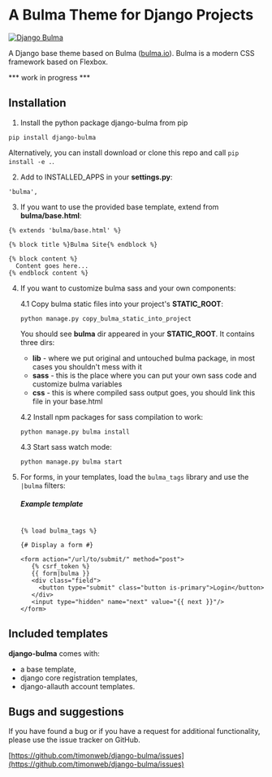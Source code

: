 # A Bulma Theme for Django Projects

<a href="https://github.com/timonweb/django-bulma"><img src="https://raw.githubusercontent.com/timonweb/django-bulma/master/demo/static/images/django-bulma-logo.png" alt="Django Bulma"></a>

A Django base theme based on Bulma (<a href="https://bulma.io/">bulma.io</a>). Bulma is a modern CSS framework based on Flexbox.

*** work in progress ***

## Installation

1. Install the python package django-bulma from pip

  ``pip install django-bulma``

  Alternatively, you can install download or clone this repo and call ``pip install -e .``.

2. Add to INSTALLED_APPS in your **settings.py**:

  `'bulma',`

3. If you want to use the provided base template, extend from **bulma/base.html**:

  ```
  {% extends 'bulma/base.html' %}

  {% block title %}Bulma Site{% endblock %}

  {% block content %}
    Content goes here...
  {% endblock content %}

  ```
  
4. If you want to customize bulma sass and your own components:

    4.1 Copy bulma static files into your project's **STATIC_ROOT**:

    ```
    python manage.py copy_bulma_static_into_project
    ```  
    You should see **bulma** dir appeared in your **STATIC_ROOT**. It contains
    three dirs:
    * **lib** - where we put original and untouched bulma package, in most cases
    you shouldn't mess with it
    * **sass** - this is the place where you can put your own sass code and customize
    bulma variables
    * **css** - this is where compiled sass output goes, you should link this file
    in your base.html 

    4.2 Install npm packages for sass compilation to work:    
    
    ```
    python manage.py bulma install
    ```
    
    4.3 Start sass watch mode:
    ```
    python manage.py bulma start
    ```

5. For forms, in your templates, load the `bulma_tags` library and use the `|bulma` filters:

    ##### Example template
    
    ```django

    {% load bulma_tags %}

    {# Display a form #}

    <form action="/url/to/submit/" method="post">
       {% csrf_token %}
       {{ form|bulma }}
       <div class="field">
         <button type="submit" class="button is-primary">Login</button>
       </div>
       <input type="hidden" name="next" value="{{ next }}"/>
    </form>
    ```

## Included templates

**django-bulma** comes with:
* a base template,
* django core registration templates,
* django-allauth account templates.

## Bugs and suggestions

If you have found a bug or if you have a request for additional functionality, please use the issue tracker on GitHub.

[https://github.com/timonweb/django-bulma/issues](https://github.com/timonweb/django-bulma/issues)
